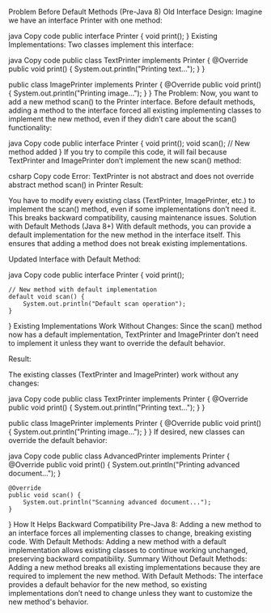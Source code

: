 Problem Before Default Methods (Pre-Java 8)
Old Interface Design: Imagine we have an interface Printer with one method:

java
Copy code
public interface Printer {
    void print();
}
Existing Implementations: Two classes implement this interface:

java
Copy code
public class TextPrinter implements Printer {
    @Override
    public void print() {
        System.out.println("Printing text...");
    }
}

public class ImagePrinter implements Printer {
    @Override
    public void print() {
        System.out.println("Printing image...");
    }
}
The Problem: Now, you want to add a new method scan() to the Printer interface. Before default methods, adding a method to the interface forced all existing implementing classes to implement the new method, even if they didn’t care about the scan() functionality:

java
Copy code
public interface Printer {
    void print();
    void scan(); // New method added
}
If you try to compile this code, it will fail because TextPrinter and ImagePrinter don’t implement the new scan() method:

csharp
Copy code
Error: TextPrinter is not abstract and does not override abstract method scan() in Printer
Result:

You have to modify every existing class (TextPrinter, ImagePrinter, etc.) to implement the scan() method, even if some implementations don’t need it.
This breaks backward compatibility, causing maintenance issues.
Solution with Default Methods (Java 8+)
With default methods, you can provide a default implementation for the new method in the interface itself. This ensures that adding a method does not break existing implementations.

Updated Interface with Default Method:

java
Copy code
public interface Printer {
    void print();

    // New method with default implementation
    default void scan() {
        System.out.println("Default scan operation");
    }
}
Existing Implementations Work Without Changes: Since the scan() method now has a default implementation, TextPrinter and ImagePrinter don’t need to implement it unless they want to override the default behavior.

Result:

The existing classes (TextPrinter and ImagePrinter) work without any changes:

java
Copy code
public class TextPrinter implements Printer {
    @Override
    public void print() {
        System.out.println("Printing text...");
    }
}

public class ImagePrinter implements Printer {
    @Override
    public void print() {
        System.out.println("Printing image...");
    }
}
If desired, new classes can override the default behavior:

java
Copy code
public class AdvancedPrinter implements Printer {
    @Override
    public void print() {
        System.out.println("Printing advanced document...");
    }

    @Override
    public void scan() {
        System.out.println("Scanning advanced document...");
    }
}
How It Helps Backward Compatibility
Pre-Java 8: Adding a new method to an interface forces all implementing classes to change, breaking existing code.
With Default Methods: Adding a new method with a default implementation allows existing classes to continue working unchanged, preserving backward compatibility.
Summary
Without Default Methods: Adding a new method breaks all existing implementations because they are required to implement the new method.
With Default Methods: The interface provides a default behavior for the new method, so existing implementations don’t need to change unless they want to customize the new method's behavior.
